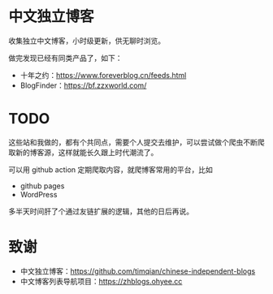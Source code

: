 # 中文独立博客
收集独立中文博客，小时级更新，供无聊时浏览。

做完发现已经有同类产品了，如下：
+ 十年之约：https://www.foreverblog.cn/feeds.html
+ BlogFinder：https://bf.zzxworld.com/

# TODO
这些站和我做的，都有个共同点，需要个人提交去维护，可以尝试做个爬虫不断爬取新的博客源，这样就能长久跟上时代潮流了。

可以用 github action 定期爬取内容，就爬博客常用的平台，比如
+ github pages
+ WordPress

多半天时间肝了个通过友链扩展的逻辑，其他的日后再说。

# 致谢
+ 中文独立博客：https://github.com/timqian/chinese-independent-blogs
+ 中文博客列表导航项目：https://zhblogs.ohyee.cc
